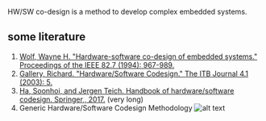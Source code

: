 HW/SW co-design is a method to develop complex embedded systems.

## some literature
1. [Wolf, Wayne H. "Hardware-software co-design of embedded systems." Proceedings of the IEEE 82.7 (1994): 967-989.](https://ieeexplore.ieee.org/stamp/stamp.jsp?tp=&arnumber=293155)  
2. [Gallery, Richard. "Hardware/Software Codesign." The ITB Journal 4.1 (2003): 5.](https://arrow.tudublin.ie/cgi/viewcontent.cgi?article=1055&context=itbj)  
3. [Ha, Soonhoi, and Jergen Teich. Handbook of hardware/software codesign. Springer,, 2017.](https://link.springer.com/content/pdf/10.1007/978-94-017-7267-9.pdf) (very long)  
4. Generic Hardware/Software Codesign Methodology
![alt text](https://github.com/weiyan-zhang/Technical-Notes/blob/main/images/final_62b1e1c2f11684008a7fc503_625264.png)  
